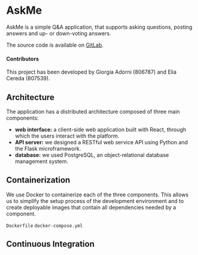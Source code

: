 # AskMe

AskMe is a simple Q&A application, that supports asking questions, posting 
answers and up- or down-voting answers.

The source code is available on 
[GitLab](https://gitlab.com/GiorgiaAuroraAdorni/askme/).

#### Contributors
This project has been developed by Giorgia Adorni (806787) and Elia Cereda (807539).


## Architecture
The application has a distributed architecture composed of three main components:
* **web interface:** a client-side web application built with React, through which the users interact with the platform.
* **API server:** we designed a RESTful web service API using Python and the Flask microframework.
* **database:** we used PostgreSQL, an object-relational database management system.


## Containerization
We use Docker to containerize each of the three components. This allows us to 
simplify the setup process of the development environment and to create deployable 
images that contain all dependencies needed by a component. 



`Dockerfile` `docker-compose.yml`

## Continuous Integration
